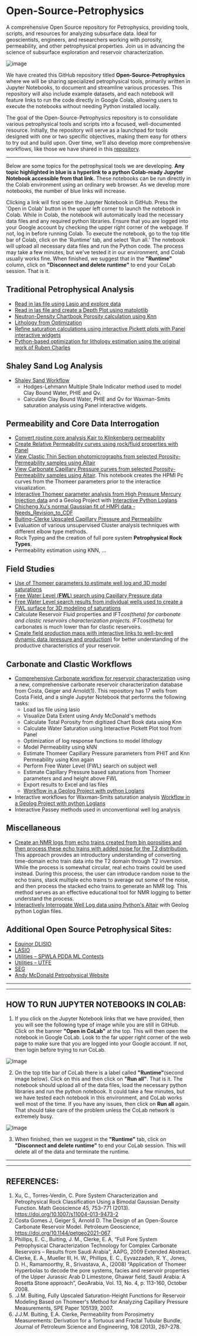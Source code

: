 # Open-Source-Petrophysics
A comprehensive Open Source repository for Petrophysics, providing tools, scripts, and resources for analyzing subsurface data. Ideal for geoscientists, engineers, and researchers working with porosity, permeability, and other petrophysical properties. Join us in advancing the science of subsurface exploration and reservoir characterization.

![image](Interactive_Petrophysics.gif)

We have created this GitHub repository titled **Open-Source-Petrophysics** where we will be sharing specialized petrophysical tools, primarily written in Jupyter Notebooks, to document and streamline various processes. This repository will also include example datasets, and each notebook will feature links to run the code directly in Google Colab, allowing users to execute the notebooks without needing Python installed locally. 

The goal of the Open-Source-Petrophysics repository is to consolidate various petrophysical tools and scripts into a focused, well-documented resource. Initially, the repository will serve as a launchpad for tools designed with one or two specific objectives, making them easy for others to try out and build upon. Over time, we’ll also develop more comprehensive workflows, like those we have shared in this [repository](https://github.com/Philliec459/Jupyter-Notebooks_for-Characterization-of-a-New-Open-Source-Carbonate-Reservoir-Benchmarking-Case-St).

---
Below are some topics for the petrophysical tools we are developing. **Any topic highlighted in blue is a hyperlink to a python Colab-ready Jupyter Notebook accessible from that link.** These notebooks can be run directly in the Colab environment using an ordinary web browser. As we develop more notebooks, the number of blue links will increase.

Clicking a link will first open the Jupyter Notebook in GitHub. Press the 'Open in Colab' button in the upper left corner to launch the notebook in Colab. While in Colab, the notebook will automatically load the necessary data files and any required python libraries. Ensure that you are logged into your Google account by checking the upper right corner of the webpage. If not, log in before running Colab. To execute the notebook, go to the top title bar of Colab, click on the 'Runtime' tab, and select 'Run all.' The notebook will upload all necessary data files and run the Python code. The process may take a few minutes, but we've tested it in our environment, and Colab usually works fine. When finished, we suggest that in the **"Runtime"** column, click on **"Disconnect and delete runtime"** to end your CoLab session. That is it. 

## **Traditional Petrophysical Analysis**
- [Read in las file using Lasio and explore data](https://github.com/Philliec459/Open-Source-Petrophysics/blob/main/Simple_Petrpphysical_Workflow/1_Read_LAS_Explore_Data.ipynb)
- [Read in las file and create a Depth Plot using matplotlib](https://github.com/Philliec459/Open-Source-Petrophysics/blob/main/Simple_Petrpphysical_Workflow/2_Read_LAS_Depth_Plot.ipynb)
- [Neutron-Density Chartbook Porosity calculation using Knn](https://github.com/Philliec459/Open-Source-Petrophysics/blob/main/Simple_Petrpphysical_Workflow/3_Read_LAS_Chartbook_Porosity.ipynb)
- [Lithology from Optimization](https://github.com/Philliec459/Open-Source-Petrophysics/blob/main/Simple_Petrpphysical_Workflow/4_Read_LAS_Optimized_Lithology.ipynb)
- [Refine saturation calculations using interactive Pickett plots with Panel interactive widgets](https://github.com/Philliec459/Open-Source-Petrophysics/blob/main/Simple_Petrpphysical_Workflow/5_Read_LAS_Log_Saturations_Pickett_Plot.ipynb) 
- [Python-based optimization for lithology estimation using the original work of Ruben Charles](https://github.com/Philliec459/Open-Source-Petrophysics/blob/main/Simple_Petrpphysical_Workflow/rubens_optimization_methods.ipynb) 

## **Shaley Sand Log Analysis**
- [Shaley Sand Workflow](https://github.com/Philliec459/Geolog-Project-Notebook-for-a-Clastic-Comprehensive-Interactive-Petrophysical-Analysis-Workflow/blob/main/Conventional_NMR_Logs-las-Panel_ver2.ipynb)
    - Hodges-Lehmann Multiple Shale Indicator method used to model Clay Bound Water, PHIE and Qv. 
    - Calculate Clay Bound Water, PHIE and Qv for Waxman-Smits saturation analysis using Panel interactive widgets.

## **Permeability and Core Data Interrogation**
- [Convert routine core analysis Kair to Klinkenberg permeability](https://github.com/Philliec459/Open-Source-Petrophysics/blob/main/Klinkenberg/Klinkenberg_Perm_GitHub.ipynb)
- [Create Relative Permeability curves using rock/fluid properties with Panel](https://github.com/Philliec459/Open-Source-Petrophysics/blob/main/Relative_Permeability/RelPerm.ipynb)
- [View Clastic Thin Section photomicrographs from selected Porosity-Permeability samples using Altair](https://github.com/Philliec459/Open-Source-Petrophysics/blob/main/Clastic_Poro-perm_Thin_Sections/Clastic_poro_perm_thinsections_Altair.ipynb)
- [View Carbonate Capillary Pressure curves from selected Porosity-Permeability samples using Altair](https://github.com/Philliec459/Open-Source-Petrophysics/blob/main/Carbonate_Rosetta-Stone_Data_Interrogation/Altair_Create_Pc_Interrogation_RosettaStone.ipynb). This notebook creates the HPMI Pc curves from the Thomeer parameters prior to the interactice visualization. 
- [Interactive Thomeer parameter analysis from High Pressure Mercury Injection data](https://github.com/Philliec459/Open-Source-Petrophysics/blob/main/Thomeer_from_Clerke_spreadsheet/Thomeer_from_Pc_curve_fit_auto-use-picks-Auto-Put_on_GitHub_read_Edspreadsheet_ver2.ipynb) and a Geolog Project with [Interactive Python Loglans](https://github.com/Philliec459/Geolog-Used-to-Model-Thomeer-Parameters-from-High-Pressure-Mercury-Injection-Data)
- [Chicheng Xu's normal Gaussian fit of HMPI data - Needs_Revision_to_CDF](https://github.com/Philliec459/Open-Source-Petrophysics/blob/main/Gaussian_Clerke_Spreadsheet/Panel_Bvocc_ver6_GitHub_colab.ipynb)
- [Buiting-Clerke Upscaled Capillary Pressure and Permeability](https://github.com/Philliec459/Open-Source-Petrophysics/blob/main/Upscaled_BVocc_BC_Perm/SatHg_LinkedIn.ipynb)
- Evaluation of various unsupervised Cluster analysis techniques with different elbow type methods.
- Rock Typing and the creation of full pore system **Petrophysical Rock Types**.
- Permeability estimation using KNN, ...

## **Field Studies**
- [Use of Thomeer parameters to estimate well log and 3D model saturations](https://github.com/Philliec459/Open-Source-Petrophysics/blob/main/Carbonate_Workflow_Costa_Field/CO3_full_workflow.ipynb)
- [Free Water Level (**FWL**) search using Capillary Pressure data](https://github.com/Philliec459/Open-Source-Petrophysics/blob/main/Carbonate_Workflow_Costa_Field/CO3_full_workflow.ipynb)
- [Free Water Level search results from individual wells used to create a FWL surface for 3D modeling of saturations](https://github.com/Philliec459/Open-Source-Petrophysics/blob/main/Carbonate_Workflow_Costa_Field/CO3_full_workflow.ipynb)
- Calculate Reservoir Fluid properties and IFT*cos(theta) for carbonate and clastic reservoirs characterization projects. IFT*cos(theta) for carbonates is much lower than for clastic reservoirs. 
- [Create field production maps with interactive links to well-by-well dynamic data (pressure and production)](https://github.com/Philliec459/Altair-used-to-Visualize-and-Interrogate-well-by-well-Production-Data-from-Volve-Field/blob/master/Volve_GitHub_brief.ipynb) for better understanding of the productive characteristics of your reservoir. 

## **Carbonate and Clastic Workflows**
- [Comprehensive Carbonate workflow for reservoir characterization](https://github.com/Philliec459/Open-Source-Petrophysics/blob/main/Carbonate_Workflow_Costa_Field/CO3_full_workflow.ipynb) using a new, comprehensive carbonate reservoir characterization database from Costa, Geiger and Arnold(1). This repository has 17 wells from Costa Field, and a single Jupyter Notebook that performs the following tasks:
    - Load las file using lasio
    - Visualize Data Extent using Andy McDonald's methods
    - Calculate Total Porosity from digitized Chart Book data using Knn
    - Calculate Water Saturation using Interactive Pickett Plot tool from Panel
    - Optimization of log response functions to model lithology
    - Model Permeability using kNN
    - Estimate Thomeer Capillary Pressure parameters from PHIT and Knn Permeability using Knn again
    - Perform Free Water Level (FWL) search on subject well
    - Estimate Capillary Pressure based saturations from Thomeer parameters and and height above FWL
    - Export results to Excel and las files
    - [Workflow in a Geolog Project with python Loglans](https://github.com/Philliec459/Geolog-Project-with-Interactive-Pickett-Plot-and-Lithology-Optimization-Using-Python-Loglans/tree/main/HW_Interactive)
- Interactive workflows for Waxman-Smits saturation analysis [Workflow in a Geolog Project with python Loglans](https://github.com/Philliec459/Geolog-Project-Notebook-for-a-Comprehensive-Interactive-Petrophysical-Analysis-Workflow)
- Interactive Passey methods used in unconventional well log analysis

## **Miscellaneous**
- [Create an NMR logs from echo trains created from bin porosities and then process these echo trains with added noise for the T2 distribution.](https://github.com/Philliec459/Open-Source-Petrophysics/blob/main/NMR_Echo_Train_Simple_T2_Inversion_Example/NMR_echo_train_processing.ipynb) This approach provides an introductory understanding of converting time-domain echo train data into the T2 domain through T2 inversion. While the process is somewhat circular, real echo trains could be used instead. During this process, the user can introduce random noise to the echo trains, stack multiple echo trains to average out some of the noise, and then process the stacked echo trains to generate an NMR log. This method serves as an effective educational tool for NMR logging to better understand the process.
- [Interactively Interrogate Well Log data using Python's Altair](https://github.com/Philliec459/Geolog-Python-Loglan-use-of-Altair-to-Interrogate-Log-Analysis-data/blob/main/LogAnalysis_GitHub_read_las-best3_test.ipynb) with Geolog python Loglan files.

## **Additional Open Source Petrophysical Sites:**
- [Equinor DLISIO](https://github.com/equinor/dlisio)
- [LASIO](https://github.com/kinverarity1/lasio)
- [Utilities – SPWLA PDDA ML Contests](https://github.com/pddasig)
- [Utilities – UTFE](https://github.com/TCDAG/AutoPetrophysics-GOM-CCS)
- [SEG](https://github.com/seg/2016-ml-contest)
- [Andy McDonald Petrophysical Website](https://github.com/andymcdgeo)

---
---
## **HOW TO RUN JUPYTER NOTEBOOKS IN COLAB:**
1) If you click on the Jupyter Notebook links that we have provided, then you will see the following type of image while you are still in GitHub. Click on the banner **"Open in CoLab"** at the top. This will then open the notebook in Google CoLab. Look to the far upper right corner of the web page to make sure that you are logged into your Google account. If not, then login before trying to run CoLab. 

![Image](GitHub_link.png)

2) On the top title bar of CoLab there is a label called **"Runtime"**(second image below). Click on this and then click on **"Run all"**. That is it. The notebook should upload all of the data files, load the necessary python libraries and run the python notebook. It could take a few minutes, but we have tested each notebook in this environment, and CoLab works well most of the time. If you have any issues, then click on **Run all** again. That should take care of the problem unless the CoLab network is extremely busy. 

![Image](CoLab_link.png)

3) When finished, then we suggest in the **"Runtime"** tab, click on **"Disconnect and delete runtime"** to end your CoLab session. This will delete all of the data and terminate the runtime. 


---
---
## REFERENCES:
1.  Xu, C., Torres-Verdín, C. Pore System Characterization and Petrophysical Rock Classification Using a Bimodal Gaussian Density Function. Math Geoscience 45, 753–771 (2013). https://doi.org/10.1007/s11004-013-9473-2
2.  Costa Gomes J, Geiger S, Arnold D. The Design of an Open-Source Carbonate Reservoir Model. Petroleum Geoscience, 
    https://doi.org/10.1144/petgeo2021-067
3.  Phillips, E. C., Buiting, J. M., Clerke, E. A, “Full Pore System Petrophysical Characterization Technology for Complex Carbonate Reservoirs – Results from Saudi Arabia”, AAPG, 2009 Extended Abstract.
4.  Clerke, E. A., Mueller III, H. W., Phillips, E. C., Eyvazzadeh, R. Y., Jones, D. H., Ramamoorthy, R., Srivastava, A., (2008) “Application of Thomeer Hyperbolas to decode the pore systems, facies and reservoir properties of the Upper Jurassic Arab D Limestone, Ghawar field, Saudi Arabia: A Rosetta Stone approach”, GeoArabia, Vol. 13, No. 4, p. 113-160, October 2008.
5.  .J.M. Buiting, Fully Upscaled Saturation-Height Functions for Reservoir Modeling Based on Thomeer's Method for Analyzing Capillary Pressure Measurements, SPE Paper 105139, 2007.
6.  J.J.M. Buiting, E.A. Clerke, Permeability from Porosimetry Measurements: Derivation for a Tortuous and Fractal Tubular Bundle, Journal of Petroleum Science and Engineering, 108 (2013), 267–278.
